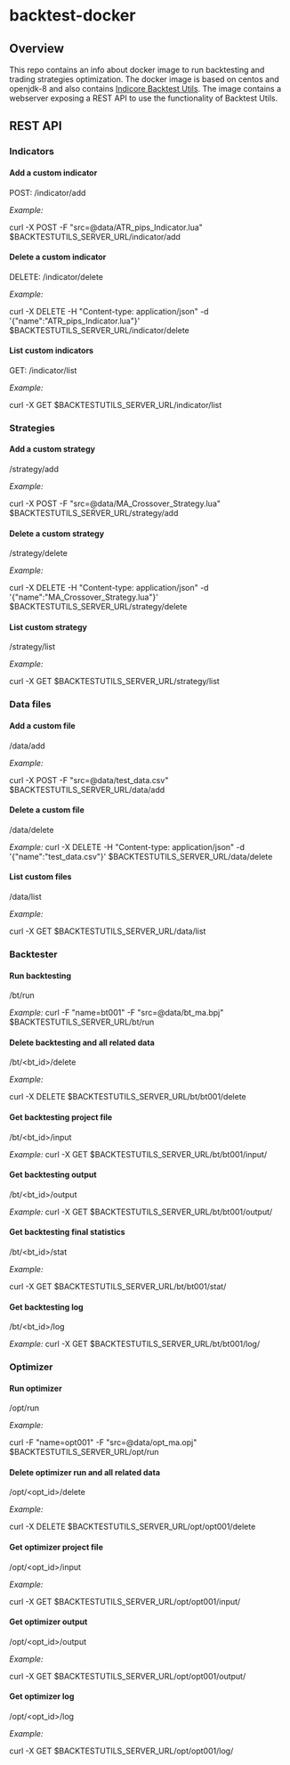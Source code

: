 # backtest-docker

## Overview
This repo contains an info about docker image to run backtesting and trading strategies optimization.
The docker image is based on centos and openjdk-8 and also contains [Indicore Backtest Utils](http://fxcodebase.com/wiki/index.php/Indicore_Backtest_Utils).
The image contains a webserver exposing a REST API to use the functionality of Backtest Utils.

## REST API
### Indicators

#### Add a custom indicator
POST: /indicator/add

*Example:*

curl -X POST -F "src=@data/ATR_pips_Indicator.lua" $BACKTESTUTILS_SERVER_URL/indicator/add

#### Delete a custom indicator
DELETE: /indicator/delete

*Example:*

curl -X DELETE -H "Content-type: application/json" -d '{"name":"ATR_pips_Indicator.lua"}' $BACKTESTUTILS_SERVER_URL/indicator/delete

#### List  custom indicators
GET: /indicator/list

*Example:*

curl -X GET $BACKTESTUTILS_SERVER_URL/indicator/list

### Strategies

#### Add a custom strategy
/strategy/add

*Example:*

curl -X POST -F "src=@data/MA_Crossover_Strategy.lua" $BACKTESTUTILS_SERVER_URL/strategy/add

#### Delete a custom strategy
/strategy/delete

*Example:*

curl -X DELETE -H "Content-type: application/json" -d '{"name":"MA_Crossover_Strategy.lua"}' $BACKTESTUTILS_SERVER_URL/strategy/delete

#### List  custom strategy
/strategy/list

*Example:*

curl -X GET $BACKTESTUTILS_SERVER_URL/strategy/list

### Data files

#### Add a custom file
/data/add

*Example:*

curl -X POST -F "src=@data/test_data.csv" $BACKTESTUTILS_SERVER_URL/data/add

#### Delete a custom file
/data/delete

*Example:*
curl -X DELETE -H "Content-type: application/json" -d '{"name":"test_data.csv"}' $BACKTESTUTILS_SERVER_URL/data/delete

#### List  custom files
/data/list

*Example:*

curl -X GET $BACKTESTUTILS_SERVER_URL/data/list

### Backtester

#### Run backtesting
/bt/run

*Example:*
curl -F "name=bt001" -F "src=@data/bt_ma.bpj" $BACKTESTUTILS_SERVER_URL/bt/run

#### Delete backtesting and all related data
/bt/<bt_id>/delete

*Example:*

curl -X DELETE $BACKTESTUTILS_SERVER_URL/bt/bt001/delete

#### Get backtesting project file
/bt/<bt_id>/input

*Example:*
curl -X GET $BACKTESTUTILS_SERVER_URL/bt/bt001/input/

#### Get backtesting output
/bt/<bt_id>/output

*Example:*
curl -X GET $BACKTESTUTILS_SERVER_URL/bt/bt001/output/

#### Get backtesting final statistics
/bt/<bt_id>/stat

*Example:*

curl -X GET $BACKTESTUTILS_SERVER_URL/bt/bt001/stat/

#### Get backtesting log
/bt/<bt_id>/log

*Example:*
curl -X GET $BACKTESTUTILS_SERVER_URL/bt/bt001/log/

### Optimizer

#### Run optimizer
/opt/run

*Example:*

curl -F "name=opt001" -F "src=@data/opt_ma.opj" $BACKTESTUTILS_SERVER_URL/opt/run

#### Delete optimizer run and all related data
/opt/<opt_id>/delete

*Example:*

curl -X DELETE $BACKTESTUTILS_SERVER_URL/opt/opt001/delete

#### Get optimizer project file
/opt/<opt_id>/input

*Example:*

curl -X GET $BACKTESTUTILS_SERVER_URL/opt/opt001/input/

#### Get optimizer output
/opt/<opt_id>/output

*Example:*

curl -X GET $BACKTESTUTILS_SERVER_URL/opt/opt001/output/

#### Get optimizer log
/opt/<opt_id>/log

*Example:*

curl -X GET $BACKTESTUTILS_SERVER_URL/opt/opt001/log/
